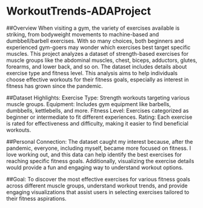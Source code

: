 # WorkoutTrends-ADAProject


##Overview
When visiting a gym, the variety of exercises available is striking, from bodyweight movements to machine-based and dumbbell/barbell exercises. With so many choices, both beginners and experienced gym-goers may wonder which exercises best target specific muscles. This project analyzes a dataset of strength-based exercises for muscle groups like the abdominal muscles, chest, biceps, adductors, glutes, forearms, and lower back, and so on. The dataset includes details about exercise type and fitness level. This analysis aims to help individuals choose effective workouts for their fitness goals, especially as interest in fitness has grown since the pandemic.

##Dataset Highlights:
Exercise Type: Strength workouts targeting various muscle groups.
Equipment: Includes gym equipment like barbells, dumbbells, kettlebells, and more.
Fitness Level: Exercises categorized as beginner or intermediate to fit different experiences.
Rating: Each exercise is rated for effectiveness and difficulty, making it easier to find beneficial workouts.

##Personal Connection: 
The dataset caught my interest because, after the pandemic, everyone, including myself, became more focused on fitness. I love working out, and this data can help identify the best exercises for reaching specific fitness goals. Additionally, visualizing the exercise details would provide a fun and engaging way to understand workout options.

##Goal:
To discover the most effective exercises for various fitness goals across different muscle groups, understand workout trends, and provide engaging visualizations that assist users in selecting exercises tailored to their fitness aspirations.
